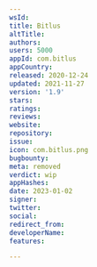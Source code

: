 ```yaml
---
wsId: 
title: Bitlus
altTitle: 
authors: 
users: 5000
appId: com.bitlus
appCountry: 
released: 2020-12-24
updated: 2021-11-27
version: '1.9'
stars: 
ratings: 
reviews: 
website: 
repository: 
issue: 
icon: com.bitlus.png
bugbounty: 
meta: removed
verdict: wip
appHashes: 
date: 2023-01-02
signer: 
twitter: 
social: 
redirect_from: 
developerName: 
features: 

---
```


